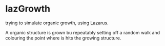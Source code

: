 # lazGrowth

 trying to simulate organic growth, using Lazarus.

A organic structure is grown bu repeatably setting off a random walk and colouring the point where is hits the growing structure.
